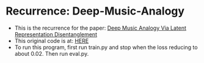# Recurrence: Deep-Music-Analogy
- This is the recurrence for the paper: [Deep Music Analogy Via Latent Representation Disentanglement](https://arxiv.org/abs/1906.03626)
- This original code is at: [HERE](https://github.com/buggyyang/Deep-Music-Analogy-Demos)
- To run this program, first run train.py and stop when the loss reducing to about 0.02. Then run eval.py.

 
